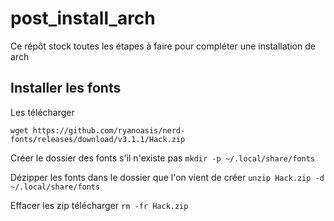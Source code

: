 # post_install_arch
Ce répôt stock toutes les étapes à faire pour compléter une installation de arch

## Installer les fonts
Les télécharger

```
wget https://github.com/ryanoasis/nerd-fonts/releases/download/v3.1.1/Hack.zip
```

Créer le dossier des fonts s'il n'existe pas
`mkdir -p ~/.local/share/fonts`

Dézipper les fonts dans le dossier que l'on vient de créer
`unzip Hack.zip -d ~/.local/share/fonts`

Effacer les zip télécharger
`rm -fr Hack.zip`
